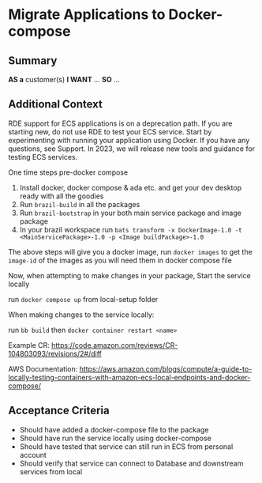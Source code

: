 
# Migrate Applications to Docker-compose
## Summary
[//]:# (This should be descriptive enough to frame the Story, at a high level, as well as include any additional resources needed to complete the Story.)

**AS a** customer(s)
**I WANT** ...
**SO** ...

## Additional Context
[//]:# (This should be descriptive enough to frame the story as well as include any additional resources needed to accomplish the Story.)

RDE support for ECS applications is on a deprecation path. If you are starting new, do not use RDE to test your ECS service. Start by experimenting with running your application using Docker. If you have any questions, see Support. In 2023, we will release new tools and guidance for testing ECS services.

One time steps pre-docker compose
1. Install docker, docker compose & ada etc. and get your dev desktop ready with all the goodies
2. Run `brazil-build` in all the packages
3. Run `brazil-bootstrap` in your both main service package and image package
4. In your brazil workspace run `bats transform -x DockerImage-1.0 -t <MainServicePackage>-1.0 -p <Image buildPackage>-1.0`

The above steps will give you a docker image, run `docker images` to get the `image-id` of the images as you will need them in docker compose file

Now, when attempting to make changes in your package, Start the service locally

run `docker compose up` from local-setup folder

When making changes to the service locally:

run `bb build` then `docker container restart <name>`

Example CR: https://code.amazon.com/reviews/CR-104803093/revisions/2#/diff

AWS Documentation: https://aws.amazon.com/blogs/compute/a-guide-to-locally-testing-containers-with-amazon-ecs-local-endpoints-and-docker-compose/

## Acceptance Criteria
[//]:# (This is a very explicit list of everything that is required to be completed, in the past tense, to finish the story. Each line starts with 'should have'.)
[//]:# (Refer to https://w.amazon.com/bin/view/Users/ailor/UserStoriesandTickets#HOtherAcceptanceCriteriaformats for more information on Acceptance Criteria formats)

- Should have added a docker-compose file to the package
- Should have run the service locally using docker-compose
- Should have tested that service can still run in ECS from personal account
- Should verify that service can connect to Database and downstream services from local

